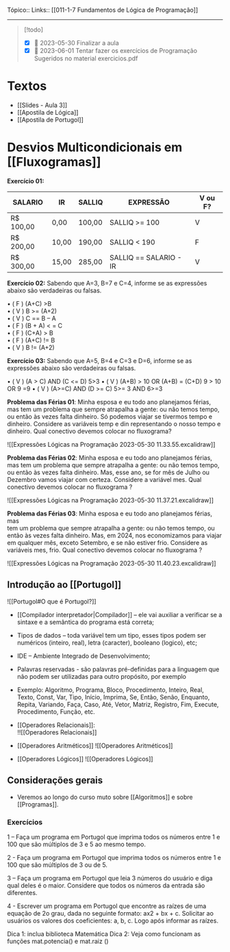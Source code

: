 Tópico::
Links:: [[011-1-7 Fundamentos de Lógica de Programação]]

---
> [!todo]
>  - [x] 📅 2023-05-30 Finalizar a aula
>  - [x] 📅 2023-06-01 Tentar fazer os exercícios de Programação Sugeridos no material exercicios.pdf

# Textos

-  [[Slides - Aula 3]]
- [[Apostila de Lógica]]
- [[Apostila de Portugol]]



# Desvios Multicondicionais em [[Fluxogramas]]

**Exercício 01:**

| SALARIO     | IR     | SALLIQ | EXPRESSÃO       | V ou F?   |
| ----------- | ------ | ------- | ----------------- | -------- |
| R$ 100,00   | 0,00   | 100,00 | SALLIQ >= 100 | V            |
| R$ 200,00   | 10,00 | 190,00 | SALLIQ < 190    | F            |
| R$ 300,00   | 15,00 | 285,00 | SALLIQ == SALARIO - IR | V   |


**Exercício 02:** Sabendo que A=3, B=7 e C=4, informe se as expressões abaixo são verdadeiras ou falsas.

• ( F ) (A+C) >B  
• ( V ) B >= (A+2)  
• ( V ) C == B – A  
• ( F ) (B + A) < = C  
• ( F ) (C+A) > B  
• ( F ) (A+C) != B  
• ( V ) B != (A+2)

**Exercício 03:** Sabendo que A=5, B=4 e C=3 e D=6, informe se as expressões abaixo são verdadeiras ou falsas.  

• ( V ) (A > C) AND (C <= D)   5>3
• ( V ) (A+B) > 10 OR (A+B) = (C+D)   9 > 10 OR 9 =9
• ( V ) (A>=C) AND (D >= C) 5>= 3 AND 6>=3


**Problema das Férias 01**: Minha esposa e eu todo ano planejamos férias, mas  tem um problema que sempre atrapalha a gente: ou não temos tempo, ou  então às vezes falta dinheiro. Só podemos viajar se tivermos tempo e dinheiro. Considere as variáveis temp e din representando o nosso tempo e  dinheiro. Qual conectivo devemos colocar no fluxograma?  

![[Expressões Lógicas na Programação 2023-05-30 11.33.55.excalidraw]]

**Problema das Férias 02**:  Minha esposa e eu todo ano planejamos férias, mas 
tem  um  problema  que  sempre  atrapalha  a  gente:  ou  não  temos  tempo,  ou então  às  vezes  falta  dinheiro.  Mas,  esse  ano,  se  for  mês  de  Julho  ou Dezembro vamos viajar com certeza. Considere a variável mes. Qual conectivo devemos colocar no fluxograma ?

![[Expressões Lógicas na Programação 2023-05-30 11.37.21.excalidraw]]

  
**Problema das Férias 03**: Minha esposa e eu todo ano planejamos férias, mas  
tem um problema que sempre atrapalha a gente: ou não temos tempo, ou  
então às vezes falta dinheiro. Mas, em 2024, nos economizamos para viajar  
em qualquer mês, exceto Setembro, e se não estiver frio. Considere as  
variáveis mes, frio. Qual conectivo devemos colocar no fluxograma ?

![[Expressões Lógicas na Programação 2023-05-30 11.40.23.excalidraw]]

## Introdução ao [[Portugol]]
![[Portugol#O que é Portugol?]]

- [[Compilador interpretador|Compilador]]  –  ele  vai  auxiliar  a  verificar  se  a  sintaxe  e  a  semântica  do programa está correta;
- Tipos de dados – toda variável tem um tipo, esses tipos podem ser numéricos (inteiro,  real), letra  (caracter), booleano (logico),  etc;
- IDE – Ambiente Integrado  de Desenvolvimento;
- Palavras reservadas - são palavras pré-definidas  para a linguagem  que não podem ser utilizadas  para outro propósito,  por exemplo
- Exemplo: Algoritmo, Programa, Bloco, Procedimento, Inteiro, Real, Texto, Const, Var, Tipo, Início,  Imprima, Se, Então, Senão, Enquanto, Repita, Variando, Faça, Caso, Até, Vetor, Matriz,  Registro, Fim, Execute, Procedimento, Função, etc.

- [[Operadores Relacionais]]:  
!![[Operadores Relacionais]]

- [[Operadores Aritméticos]]
![[Operadores Aritméticos]]

- [[Operadores Lógicos]]
![[Operadores Lógicos]]


## Considerações gerais
- Veremos ao longo do curso muto sobre [[Algoritmos]] e sobre [[Programas]].

### Exercícios

1 – Faça um programa em Portugol que imprima todos os números entre 1 e 100 que são múltiplos de 3 e 5 ao mesmo tempo.

2 - Faça um programa em Portugol que imprima todos os números entre 1 e 100 que são múltiplos de 3 ou de 5.

3 – Faça um programa em Portugol que leia 3 números do usuário e diga qual deles é o maior. Considere que todos os números da entrada são diferentes.

4 - Escrever um programa em Portugol que encontre as raízes de uma equação de 2o grau, dada no seguinte formato: ax2 + bx + c. Solicitar ao usuários os valores dos coeficientes: a, b, c. Logo após informar as raízes.

Dica 1: inclua biblioteca Matemática
Dica 2: Veja como funcionam as funções mat.potencia() e mat.raiz ()